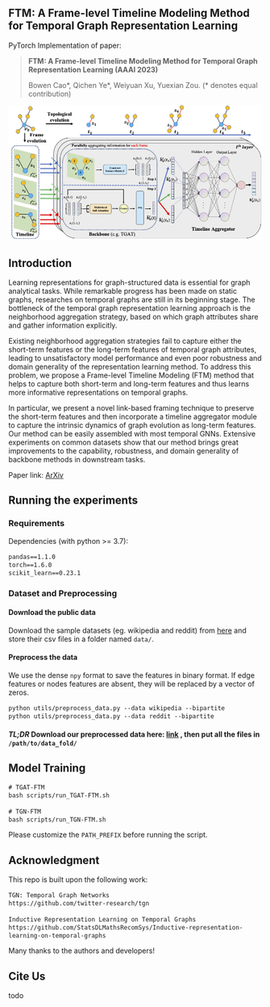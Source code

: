 ## FTM: A Frame-level Timeline Modeling Method for Temporal Graph Representation Learning

PyTorch Implementation of paper:

> **FTM: A Frame-level Timeline Modeling Method for Temporal Graph Representation Learning (AAAI 2023)**
> 
> Bowen Cao\*, Qichen Ye\*, Weiyuan Xu, Yuexian Zou. (\* denotes equal contribution)

![](images/Model.png)

## Introduction
Learning representations for graph-structured data is essential for graph analytical tasks. While remarkable progress has been made on static graphs, researches on temporal graphs are still in its beginning stage. The bottleneck of the temporal graph representation learning approach is the neighborhood aggregation strategy, based on which graph attributes share and gather information explicitly. 

Existing neighborhood aggregation strategies fail to capture either the short-term features or the long-term features of temporal graph attributes, leading to unsatisfactory model performance and even poor robustness and domain generality of the representation learning method. To address this problem, we propose a Frame-level Timeline Modeling (FTM) method that helps to capture both short-term and long-term features and thus learns more informative representations on temporal graphs. 

In particular, we present a novel link-based framing technique to preserve the short-term features and then incorporate a timeline aggregator module to capture the intrinsic dynamics of graph evolution as long-term features. Our method can be easily assembled with most temporal GNNs. Extensive experiments on common datasets show that our method brings great improvements to the capability, robustness, and domain generality of backbone methods in downstream tasks.

Paper link: [ArXiv](https://arxiv.org/abs/2302.11814)
## Running the experiments
### Requirements

Dependencies (with python >= 3.7):

```{bash}
pandas==1.1.0
torch==1.6.0
scikit_learn==0.23.1
```

### Dataset and Preprocessing

#### Download the public data
Download the sample datasets (eg. wikipedia and reddit) from
[here](http://snap.stanford.edu/jodie/) and store their csv files in a folder named
```data/```.

#### Preprocess the data
We use the dense `npy` format to save the features in binary format. If edge features or nodes 
features are absent, they will be replaced by a vector of zeros. 
```{bash}
python utils/preprocess_data.py --data wikipedia --bipartite
python utils/preprocess_data.py --data reddit --bipartite
```

#### ***TL;DR*** Download our preprocessed data here: [link](https://drive.google.com/file/d/18ZwwU3dLI4bCQ4zG4MmgTXkGiJlDI_1h/view?usp=sharing) , then put all the files in `/path/to/data_fold/`


## Model Training
```shell
# TGAT-FTM
bash scripts/run_TGAT-FTM.sh

# TGN-FTM
bash scripts/run_TGN-FTM.sh
```
Please customize the `PATH_PREFIX` before running the script.


## Acknowledgment
This repo is built upon the following work:
```
TGN: Temporal Graph Networks  
https://github.com/twitter-research/tgn

Inductive Representation Learning on Temporal Graphs 
https://github.com/StatsDLMathsRecomSys/Inductive-representation-learning-on-temporal-graphs
```
Many thanks to the authors and developers!

## Cite Us
todo